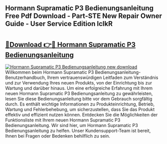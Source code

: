 ## Hormann Supramatic P3 Bedienungsanleitung Free Pdf Download - Part-STE New Repair Owner Guide - User Service Edition lclkR

# <h2><a href="http://df66cz.blite.top/?on=Hormann+Supramatic+P3+Bedienungsanleitung">🔗Download 👉🔴 Hormann Supramatic P3 Bedienungsanleitung</a></h2>

[![Hormann Supramatic P3 Bedienungsanleitung new download](https://i.imgur.com/lujVjoI.png)](http://df66cz.blite.top/?on=Hormann+Supramatic+P3+Bedienungsanleitung)
Willkommen beim Hormann Supramatic P3 Bedienungsanleitung-Benutzerhandbuch, Ihrem vertrauenswürdigen Leitfaden zum Verständnis und zur Verwendung Ihres neuen Produkts, von der Einrichtung bis zur Wartung und darüber hinaus. Um eine erfolgreiche Erfahrung mit Ihrem neuen Hormann Supramatic P3 Bedienungsanleitung zu gewährleisten, lesen Sie diese Bedienungsanleitung bitte vor dem Gebrauch sorgfältig durch. Es enthält wichtige Informationen zu Produkteinrichtung, Betrieb, Wartung und Fehlerbehebung, um sicherzustellen, dass Sie das Produkt effektiv und effizient nutzen können. Entdecken Sie die Möglichkeiten der Funktionsliste mit Ihrem neuen Hormann Supramatic P3 Bedienungsanleitung. Wir sind hier, um Hormann Supramatic P3 Bedienungsanleitung zu helfen. Unser Kundensupport-Team ist bereit, Ihnen bei Fragen oder Bedenken behilflich zu sein.
